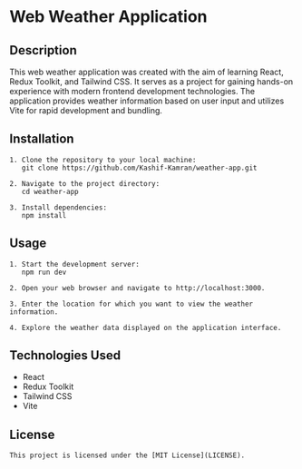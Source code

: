 # Web Weather Application

## Description
This web weather application was created with the aim of learning React, Redux Toolkit, and Tailwind CSS. It serves as a project for gaining hands-on experience with modern frontend development technologies. The application provides weather information based on user input and utilizes Vite for rapid development and bundling.

## Installation
```
1. Clone the repository to your local machine:
   git clone https://github.com/Kashif-Kamran/weather-app.git
   
2. Navigate to the project directory:
   cd weather-app
   
3. Install dependencies:
   npm install
```

## Usage
```
1. Start the development server:
   npm run dev
   
2. Open your web browser and navigate to http://localhost:3000.
   
3. Enter the location for which you want to view the weather information.
   
4. Explore the weather data displayed on the application interface.
```

## Technologies Used
- React
- Redux Toolkit
- Tailwind CSS
- Vite

## License
```
This project is licensed under the [MIT License](LICENSE).
```
